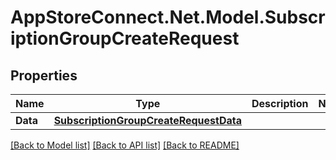 # AppStoreConnect.Net.Model.SubscriptionGroupCreateRequest

## Properties

Name | Type | Description | Notes
------------ | ------------- | ------------- | -------------
**Data** | [**SubscriptionGroupCreateRequestData**](SubscriptionGroupCreateRequestData.md) |  | 

[[Back to Model list]](../README.md#documentation-for-models) [[Back to API list]](../README.md#documentation-for-api-endpoints) [[Back to README]](../README.md)

